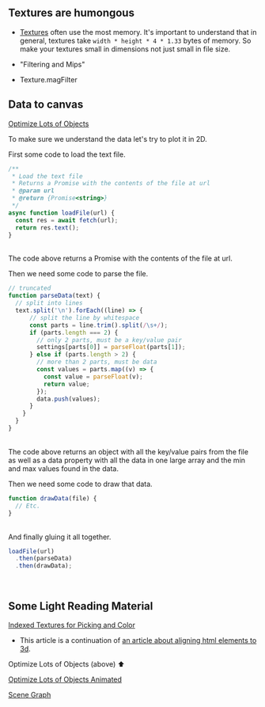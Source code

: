 ## Textures are humongous

* [Textures](https://threejs.org/manual/#en/textures) often use the most memory. It's important to understand that in general, textures take `width * height * 4 * 1.33` bytes of memory.  So make your textures small in dimensions not just small in file size.

* "Filtering and Mips"

* Texture.magFilter

## Data to canvas

[Optimize Lots of Objects](https://threejs.org/manual/#en/optimize-lots-of-objects)

To make sure we understand the data let's try to plot it in 2D.

First some code to load the text file.

```js
/**
 * Load the text file
 * Returns a Promise with the contents of the file at url
 * @param url
 * @return {Promise<string>}
 */
async function loadFile(url) {
  const res = await fetch(url);
  return res.text();
}
```

<br>
The code above returns a Promise with the contents of the file at url.

Then we need some code to parse the file.

```js
// truncated
function parseData(text) {
  // split into lines
  text.split('\n').forEach((line) => {
      // split the line by whitespace
      const parts = line.trim().split(/\s+/);
      if (parts.length === 2) {
        // only 2 parts, must be a key/value pair
        settings[parts[0]] = parseFloat(parts[1]);
      } else if (parts.length > 2) {
        // more than 2 parts, must be data
        const values = parts.map((v) => {
          const value = parseFloat(v);
          return value;
        });
        data.push(values);
      }
    }
  }
}
```

<br>
The code above returns an object with all the key/value pairs from the file as well as a data property with all the data in one large array and the min and max values found in the data.

Then we need some code to draw that data.

```js
function drawData(file) {
  // Etc.
}
```

<br>
And finally gluing it all together.

```js
loadFile(url)
  .then(parseData)
  .then(drawData);
```

<br>

## Some Light Reading Material

[Indexed Textures for Picking and Color](https://threejs.org/manual/#en/indexed-textures)

* This article is a continuation of [an article about aligning html elements to 3d](https://threejs.org/manual/en/align-html-elements-to-3d.html).

Optimize Lots of Objects (above) ⬆️

[Optimize Lots of Objects Animated](https://threejs.org/manual/#en/optimize-lots-of-objects-animated)

[Scene Graph](https://threejs.org/manual/#en/scenegraph)

<br>
